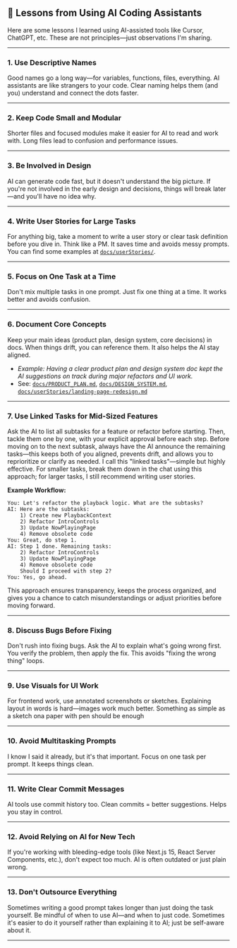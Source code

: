## 🧠 Lessons from Using AI Coding Assistants

Here are some lessons I learned using AI-assisted tools like Cursor, ChatGPT, etc. These are not principles—just observations I'm sharing.

---

### 1. **Use Descriptive Names**

Good names go a long way—for variables, functions, files, everything. AI assistants are like strangers to your code. Clear naming helps them (and you) understand and connect the dots faster.

---

### 2. **Keep Code Small and Modular**

Shorter files and focused modules make it easier for AI to read and work with. Long files lead to confusion and performance issues.

---

### 3. **Be Involved in Design**

AI can generate code fast, but it doesn't understand the big picture. If you're not involved in the early design and decisions, things will break later—and you'll have no idea why.

---

### 4. **Write User Stories for Large Tasks**

For anything big, take a moment to write a user story or clear task definition before you dive in. Think like a PM. It saves time and avoids messy prompts.  
You can find some examples at [`docs/userStories/`](../docs/userStories/).

---

### 5. **Focus on One Task at a Time**

Don't mix multiple tasks in one prompt. Just fix one thing at a time. It works better and avoids confusion.

---

### 6. **Document Core Concepts**

Keep your main ideas (product plan, design system, core decisions) in docs. When things drift, you can reference them. It also helps the AI stay aligned.

- _Example: Having a clear product plan and design system doc kept the AI suggestions on track during major refactors and UI work._
- See: [`docs/PRODUCT_PLAN.md`](../docs/PRODUCT_PLAN.md), [`docs/DESIGN_SYSTEM.md`](../docs/DESIGN_SYSTEM.md), [`docs/userStories/landing-page-redesign.md`](../docs/userStories/landing-page-redesign.md)

---

### 7. **Use Linked Tasks for Mid-Sized Features**

Ask the AI to list all subtasks for a feature or refactor before starting. Then, tackle them one by one, with your explicit approval before each step. Before moving on to the next subtask, always have the AI announce the remaining tasks—this keeps both of you aligned, prevents drift, and allows you to reprioritize or clarify as needed. I call this "linked tasks"—simple but highly effective. For smaller tasks, break them down in the chat using this approach; for larger tasks, I still recommend writing user stories.

**Example Workflow:**

```
You: Let's refactor the playback logic. What are the subtasks?
AI: Here are the subtasks:
    1) Create new PlaybackContext
    2) Refactor IntroControls
    3) Update NowPlayingPage
    4) Remove obsolete code
You: Great, do step 1.
AI: Step 1 done. Remaining tasks:
    2) Refactor IntroControls
    3) Update NowPlayingPage
    4) Remove obsolete code
    Should I proceed with step 2?
You: Yes, go ahead.
```

This approach ensures transparency, keeps the process organized, and gives you a chance to catch misunderstandings or adjust priorities before moving forward.

---

### 8. **Discuss Bugs Before Fixing**

Don't rush into fixing bugs. Ask the AI to explain what's going wrong first. You verify the problem, then apply the fix. This avoids "fixing the wrong thing" loops.

---

### 9. **Use Visuals for UI Work**

For frontend work, use annotated screenshots or sketches. Explaining layout in words is hard—images work much better. Something as simple as a sketch ona paper with pen should be enough

---

### 10. **Avoid Multitasking Prompts**

I know I said it already, but it's that important. Focus on one task per prompt. It keeps things clean.

---

### 11. **Write Clear Commit Messages**

AI tools use commit history too. Clean commits = better suggestions. Helps you stay in control.

---

### 12. **Avoid Relying on AI for New Tech**

If you're working with bleeding-edge tools (like Next.js 15, React Server Components, etc.), don't expect too much. AI is often outdated or just plain wrong.

---

### 13. **Don't Outsource Everything**

Sometimes writing a good prompt takes longer than just doing the task yourself. Be mindful of when to use AI—and when to just code. Sometimes it's easier to do it yourself rather than explaining it to AI; just be self-aware about it.

---
